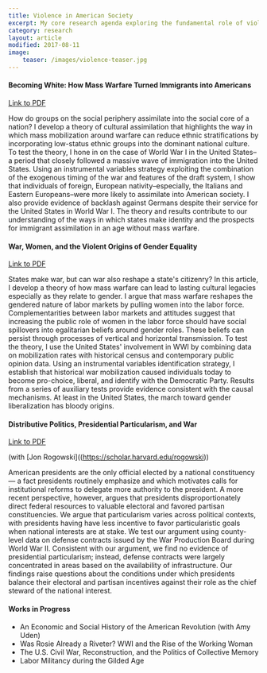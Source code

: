 ```yaml
---
title: Violence in American Society
excerpt: My core research agenda exploring the fundamental role of violence in shaping societies.
category: research
layout: article
modified: 2017-08-11
image:
	teaser: /images/violence-teaser.jpg
---
```


#### Becoming White: How Mass Warfare Turned Immigrants into Americans

[Link to PDF]({{site.url}}/files/war-assimilation-mazumder.pdf)

How do groups on the social periphery assimilate into the social core of a nation? I develop a theory of cultural assimilation that highlights the way in which mass mobilization around warfare can reduce ethnic stratifications by incorporating low-status ethnic groups into the dominant national culture. To test the theory, I hone in on the case of World War I in the United States–a period that closely followed a massive wave of immigration into the United States. Using an instrumental variables strategy exploiting the combination of the exogenous timing of the war and features of the draft system, I show that individuals of foreign, European nativity–especially, the Italians and Eastern Europeans–were more likely to assimilate into American society. I also provide evidence of backlash against Germans despite their service for the United States in World War I. The theory and results contribute to our understanding of the ways in which states make identity and the prospects for immigrant assimilation in an age without mass warfare.

#### War, Women, and the Violent Origins of Gender Equality

[Link to PDF]({{site.url}}/files/ww1-political-v2.pdf)

States make war, but can war also reshape a state's citizenry? In this article, I develop a theory of how mass warfare can lead to lasting cultural legacies especially as they relate to gender. I argue that mass warfare reshapes the gendered nature of labor markets by pulling women into the labor force. Complementarities between labor markets and attitudes suggest that increasing the public role of women in the labor force should have social spillovers into egalitarian beliefs around gender roles. These beliefs can persist through processes of vertical and horizontal transmission. To test the theory, I use the United States' involvement in WWI by combining data on mobilization rates with historical census and contemporary public opinion data. Using an instrumental variables identification strategy, I establish that historical war mobilization caused individuals today to become pro-choice, liberal, and identify with the Democratic Party. Results from a series of auxiliary tests provide evidence consistent with the causal mechanisms. At least in the United States, the march toward gender liberalization has bloody origins.

#### Distributive Politics, Presidential Particularism, and War

[Link to PDF]({{site.url}}/files/war-particularism.pdf)

\(with [Jon Rogowski]((https://scholar.harvard.edu/rogowski)\)

American presidents are the only official elected by a national constituency — a fact presidents routinely emphasize and which motivates calls for institutional reforms to delegate more authority to the president. A more recent perspective, however, argues that presidents disproportionately direct federal resources to valuable electoral and favored partisan constituencies. We argue that particularism varies across political contexts, with presidents having have less incentive to favor particularistic goals when national interests are at stake. We test our argument using county-level data on defense contracts issued by the War Production Board during World War II. Consistent with our argument, we find no evidence of presidential particularism; instead, defense contracts were largely concentrated in areas based on the availability of infrastructure. Our findings raise questions about the conditions under which presidents balance their electoral and partisan incentives against their role as the chief steward of the national interest.

#### Works in Progress

* An Economic and Social History of the American Revolution \(with Amy Uden\)
* Was Rosie Already a Riveter? WWI and the Rise of the Working Woman
* The U.S. Civil War, Reconstruction, and the Politics of Collective Memory
* Labor Militancy during the Gilded Age